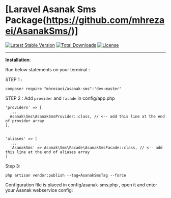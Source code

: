 # [Laravel Asanak Sms Package(https://github.com/mhrezaei/AsanakSms/)]

[![Latest Stable Version](https://poser.pugx.org/mhrezaei/asanak-sms/v/stable)](https://packagist.org/packages/mhrezaei/AsanakSms)
[![Total Downloads](https://poser.pugx.org/mhrezaei/asanak-sms/downloads)](https://packagist.org/packages/mhrezaei/AsanakSms)
[![License](https://poser.pugx.org/mhrezaei/asanak-sms/license)](https://packagist.org/packages/mhrezaei/AsanakSms)


----------


**Installation**:

Run below statements on your terminal :

STEP 1 : 

    composer require "mhrezaei/asanak-sms":"dev-master"
    
STEP 2 : Add `provider` and `facade` in config/app.php

    'providers' => [
      ...
      Asanak\Sms\AsanakSmsProvider::class, // <-- add this line at the end of provider array
    ],


    'aliases' => [
      ...
      'AsanakSms' => Asanak\Sms\Facade\AsanakSmsFacade::class, // <-- add this line at the end of aliases array
    ]

Step 3:  

    php artisan vendor:publish --tag=AsanakSmsTag --force

Configuration file is placed in config/asanak-sms.php , open it and enter your Asanak webservice config:
